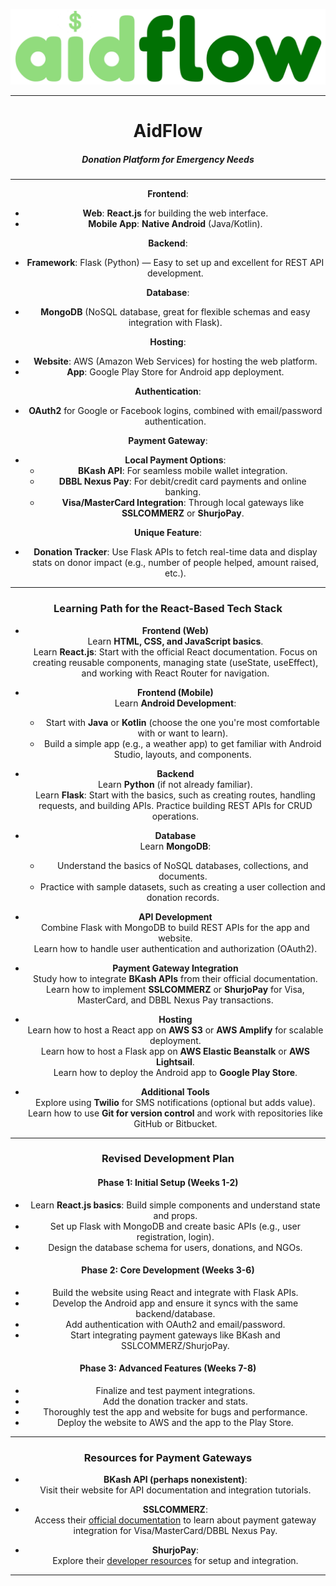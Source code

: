 ![Repo banner](./assets/aidflow%20logo.png)

---

<div align="center">

# AidFlow
##### Donation Platform for Emergency Needs

---

**Frontend**:  
- **Web**: **React.js** for building the web interface.  
- **Mobile App**: **Native Android** (Java/Kotlin).  

**Backend**:  
- **Framework**: Flask (Python) — Easy to set up and excellent for REST API development.  

**Database**:  
- **MongoDB** (NoSQL database, great for flexible schemas and easy integration with Flask).  

**Hosting**:  
- **Website**: AWS (Amazon Web Services) for hosting the web platform.  
- **App**: Google Play Store for Android app deployment.  

**Authentication**:  
- **OAuth2** for Google or Facebook logins, combined with email/password authentication.  

**Payment Gateway**:  
- **Local Payment Options**:  
  - **BKash API**: For seamless mobile wallet integration.  
  - **DBBL Nexus Pay**: For debit/credit card payments and online banking.  
  - **Visa/MasterCard Integration**: Through local gateways like **SSLCOMMERZ** or **ShurjoPay**.  

**Unique Feature**:  
- **Donation Tracker**: Use Flask APIs to fetch real-time data and display stats on donor impact (e.g., number of people helped, amount raised, etc.).  

---

### **Learning Path for the React-Based Tech Stack**

- **Frontend (Web)**  
   Learn **HTML, CSS, and JavaScript basics**.  
   Learn **React.js**: Start with the official React documentation. Focus on creating reusable components, managing state (useState, useEffect), and working with React Router for navigation.  

- **Frontend (Mobile)**  
   Learn **Android Development**:
     - Start with **Java** or **Kotlin** (choose the one you're most comfortable with or want to learn).  
     - Build a simple app (e.g., a weather app) to get familiar with Android Studio, layouts, and components.  

- **Backend**  
   Learn **Python** (if not already familiar).  
   Learn **Flask**: Start with the basics, such as creating routes, handling requests, and building APIs. Practice building REST APIs for CRUD operations.  

- **Database**  
   Learn **MongoDB**:
     - Understand the basics of NoSQL databases, collections, and documents.  
     - Practice with sample datasets, such as creating a user collection and donation records.  

- **API Development**  
   Combine Flask with MongoDB to build REST APIs for the app and website.  
   Learn how to handle user authentication and authorization (OAuth2).  

- **Payment Gateway Integration**  
   Study how to integrate **BKash APIs** from their official documentation.  
   Learn how to implement **SSLCOMMERZ** or **ShurjoPay** for Visa, MasterCard, and DBBL Nexus Pay transactions.  

- **Hosting**  
   Learn how to host a React app on **AWS S3** or **AWS Amplify** for scalable deployment.  
   Learn how to host a Flask app on **AWS Elastic Beanstalk** or **AWS Lightsail**.  
   Learn how to deploy the Android app to **Google Play Store**.  

- **Additional Tools**  
   Explore using **Twilio** for SMS notifications (optional but adds value).  
   Learn how to use **Git for version control** and work with repositories like GitHub or Bitbucket.  

---

### **Revised Development Plan**

#### **Phase 1: Initial Setup (Weeks 1-2)**  
- Learn **React.js basics**: Build simple components and understand state and props.  
- Set up Flask with MongoDB and create basic APIs (e.g., user registration, login).  
- Design the database schema for users, donations, and NGOs.  

#### **Phase 2: Core Development (Weeks 3-6)**  
- Build the website using React and integrate with Flask APIs.  
- Develop the Android app and ensure it syncs with the same backend/database.  
- Add authentication with OAuth2 and email/password.  
- Start integrating payment gateways like BKash and SSLCOMMERZ/ShurjoPay.  

#### **Phase 3: Advanced Features (Weeks 7-8)**  
- Finalize and test payment integrations.  
- Add the donation tracker and stats.  
- Thoroughly test the app and website for bugs and performance.  
- Deploy the website to AWS and the app to the Play Store.  

---

### **Resources for Payment Gateways**
- **BKash API (perhaps nonexistent)**:  
   Visit their website for API documentation and integration tutorials.
- **SSLCOMMERZ**:  
   Access their [official documentation](https://developer.sslcommerz.com/) to learn about payment gateway integration for Visa/MasterCard/DBBL Nexus Pay.  

- **ShurjoPay**:  
   Explore their [developer resources](https://shurjopay.com.bd/) for setup and integration.  

---